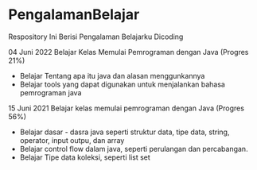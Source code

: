 # PengalamanBelajar
Respository Ini Berisi Pengalaman Belajarku Dicoding

04 Juni 2022
Belajar Kelas Memulai Pemrograman dengan Java (Progres 21%)
 * Belajar Tentang apa itu java dan alasan menggunkannya
 * Belajar tools yang dapat digunakan untuk menjalankan bahasa pemrograman java

15 Juni 2021
Belajar kelas memulai pemrograman dengan Java (Progres 56%)
 * Belajar dasar - dasra java seperti struktur data, tipe data, string, operator, input outpu, dan array
 * Belajar control flow dalam java, seperti perulangan dan percabangan.
 * Belajar Tipe data koleksi, seperti list set 
